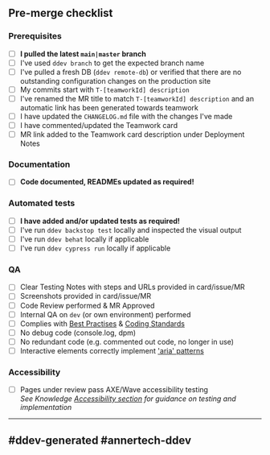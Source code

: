 ## Pre-merge checklist

### Prerequisites
- [ ] **I pulled the latest `main|master` branch**
- [ ] I've used `ddev branch` to get the expected branch name
- [ ] I've pulled a fresh DB (`ddev remote-db`) or verified that there are 
  no outstanding configuration changes on the production site
- [ ] My commits start with `T-[teamworkId] description`
- [ ] I've renamed the MR title to match `T-[teamworkId] description` and an
  automatic link has been generated towards teamwork
- [ ] I have updated the `CHANGELOG.md` file with the changes I've made
- [ ] I have commented/updated the Teamwork card
- [ ] MR link added to the Teamwork card description under Deployment Notes

### Documentation
- [ ] **Code documented, READMEs updated as required!**

### Automated tests
- [ ] **I have added and/or updated tests as required!**
- [ ] I've run `ddev backstop test` locally and inspected the visual output
- [ ] I've run `ddev behat` locally if applicable
- [ ] I've run `ddev cypress run` locally if applicable

### QA
- [ ] Clear Testing Notes with steps and URLs provided in card/issue/MR
- [ ] Screenshots provided in card/issue/MR
- [ ] Code Review performed & MR Approved
- [ ] Internal QA on `dev` (or own environment) performed
- [ ] Complies with [Best Practises](https://knowledge.annertech.com/coding/) & [Coding Standards](https://www.drupal.org/docs/develop/standards/coding-standards)
- [ ] No debug code (console.log, dpm)
- [ ] No redundant code (e.g. commented out code, no longer in use)
- [ ] Interactive elements correctly implement ['aria' patterns](https://www.w3.org/TR/wai-aria-practices-1.2/#aria_ex)

### Accessibility

- [ ] Pages under review pass AXE/Wave accessibility testing  
  _See Knowledge [Accessibility section](https://knowledge.annertech.com/accessibility) for guidance on testing and implementation_


---
#ddev-generated
#annertech-ddev
---